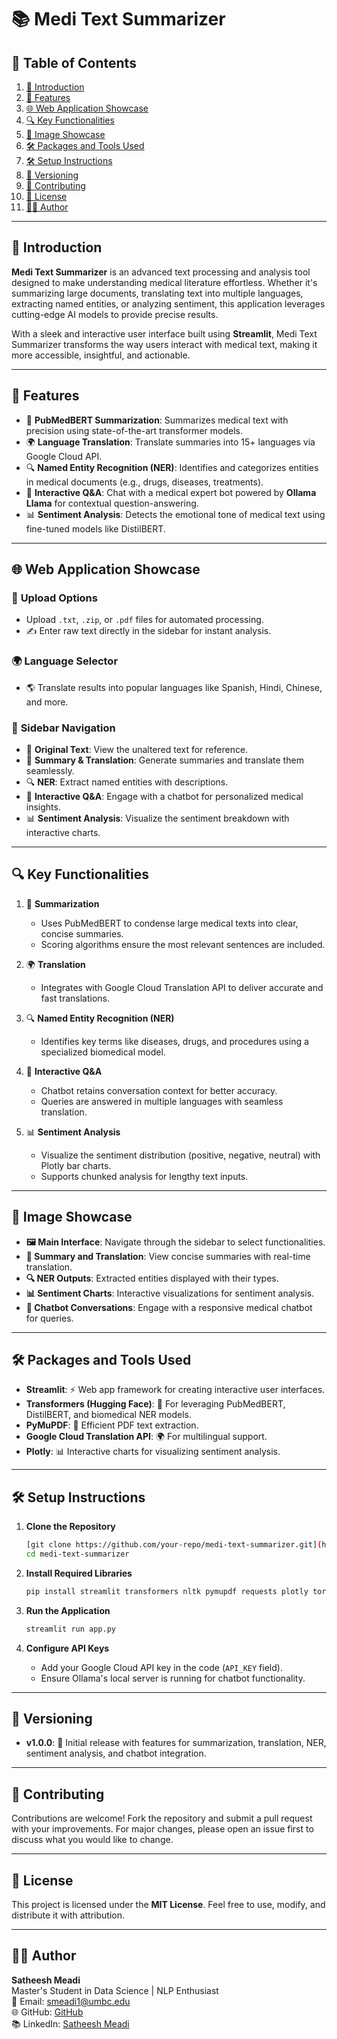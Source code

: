 
# 📚 Medi Text Summarizer

## 📌 Table of Contents  

1. [📝 Introduction](#-introduction)  
2. [🌟 Features](#-features)  
3. [🌐 Web Application Showcase](#-web-application-showcase)  
4. [🔍 Key Functionalities](#-key-functionalities)  
5. [📸 Image Showcase](#-image-showcase)  
6. [🛠️ Packages and Tools Used](#️-packages-and-tools-used)  
7. [🛠️ Setup Instructions](#️-setup-instructions)  
8. [🔄 Versioning](#-versioning)  
9. [🤝 Contributing](#-contributing)  
10. [📜 License](#-license)  
11. [👩‍💻 Author](#-author)  

---

## 📝 Introduction  

**Medi Text Summarizer** is an advanced text processing and analysis tool designed to make understanding medical literature effortless. Whether it's summarizing large documents, translating text into multiple languages, extracting named entities, or analyzing sentiment, this application leverages cutting-edge AI models to provide precise results.  

With a sleek and interactive user interface built using **Streamlit**, Medi Text Summarizer transforms the way users interact with medical text, making it more accessible, insightful, and actionable.  

---

## 🌟 Features  

- 📝 **PubMedBERT Summarization**: Summarizes medical text with precision using state-of-the-art transformer models.  
- 🌍 **Language Translation**: Translate summaries into 15+ languages via Google Cloud API.  
- 🔍 **Named Entity Recognition (NER)**: Identifies and categorizes entities in medical documents (e.g., drugs, diseases, treatments).  
- 💬 **Interactive Q&A**: Chat with a medical expert bot powered by **Ollama Llama** for contextual question-answering.  
- 📊 **Sentiment Analysis**: Detects the emotional tone of medical text using fine-tuned models like DistilBERT.  

---

## 🌐 Web Application Showcase  

### 📂 **Upload Options**  
- Upload `.txt`, `.zip`, or `.pdf` files for automated processing.  
- ✍️ Enter raw text directly in the sidebar for instant analysis.  

### 🌍 **Language Selector**  
- 🌎 Translate results into popular languages like Spanish, Hindi, Chinese, and more.  

### 📜 **Sidebar Navigation**  
- 📜 **Original Text**: View the unaltered text for reference.  
- 📝 **Summary & Translation**: Generate summaries and translate them seamlessly.  
- 🔍 **NER**: Extract named entities with descriptions.  
- 💬 **Interactive Q&A**: Engage with a chatbot for personalized medical insights.  
- 📊 **Sentiment Analysis**: Visualize the sentiment breakdown with interactive charts.  

---

## 🔍 Key Functionalities  

1. 📝 **Summarization**  
   - Uses PubMedBERT to condense large medical texts into clear, concise summaries.  
   - Scoring algorithms ensure the most relevant sentences are included.  

2. 🌍 **Translation**  
   - Integrates with Google Cloud Translation API to deliver accurate and fast translations.  

3. 🔍 **Named Entity Recognition (NER)**  
   - Identifies key terms like diseases, drugs, and procedures using a specialized biomedical model.  

4. 💬 **Interactive Q&A**  
   - Chatbot retains conversation context for better accuracy.  
   - Queries are answered in multiple languages with seamless translation.  

5. 📊 **Sentiment Analysis**  
   - Visualize the sentiment distribution (positive, negative, neutral) with Plotly bar charts.  
   - Supports chunked analysis for lengthy text inputs.  

---

## 📸 Image Showcase  

- **🖼️ Main Interface**: Navigate through the sidebar to select functionalities.  
- **📝 Summary and Translation**: View concise summaries with real-time translation.  
- **🔍 NER Outputs**: Extracted entities displayed with their types.  
- **📊 Sentiment Charts**: Interactive visualizations for sentiment analysis.  
- **💬 Chatbot Conversations**: Engage with a responsive medical chatbot for queries.  

---

## 🛠️ Packages and Tools Used  

- **Streamlit**: ⚡ Web app framework for creating interactive user interfaces.  
- **Transformers (Hugging Face)**: 🤖 For leveraging PubMedBERT, DistilBERT, and biomedical NER models.  
- **PyMuPDF**: 📄 Efficient PDF text extraction.  
- **Google Cloud Translation API**: 🌍 For multilingual support.  
- **Plotly**: 📊 Interactive charts for visualizing sentiment analysis.  

---

## 🛠️ Setup Instructions  

1. **Clone the Repository**  
   ```bash
   [git clone https://github.com/your-repo/medi-text-summarizer.git](https://github.com/SATHEESH-MEADI/MediText-Summarizer.git)
   cd medi-text-summarizer
   ```

2. **Install Required Libraries**  
   ```bash
   pip install streamlit transformers nltk pymupdf requests plotly torch pandas google-generativeai openai
   ```

3. **Run the Application**  
   ```bash
   streamlit run app.py
   ```

4. **Configure API Keys**  
   - Add your Google Cloud API key in the code (`API_KEY` field).  
   - Ensure Ollama's local server is running for chatbot functionality.  

---

## 🔄 Versioning  

- **v1.0.0**: 🚀 Initial release with features for summarization, translation, NER, sentiment analysis, and chatbot integration.  

---

## 🤝 Contributing  

Contributions are welcome! Fork the repository and submit a pull request with your improvements. For major changes, please open an issue first to discuss what you would like to change.  

---

## 📜 License  

This project is licensed under the **MIT License**. Feel free to use, modify, and distribute it with attribution.  

---

## 👩‍💻 Author  

**Satheesh Meadi**  
Master's Student in Data Science | NLP Enthusiast  
📧 Email: smeadi1@umbc.edu  
🌐 GitHub: [GitHub](https://github.com/SATHEESH-MEADI)  
📚 LinkedIn: [Satheesh Meadi](https://www.linkedin.com/in/satheesh-meadi/)  









